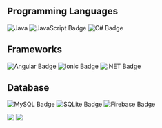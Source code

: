 ## Programming Languages
![Java](https://img.shields.io/badge/java-fca11e.svg?style=for-the-badge&logo=java&logoColor=white) ![JavaScript Badge](https://img.shields.io/badge/JavaScript-f9fc1e?logo=javascript&logoColor=000&style=for-the-badge) ![C# Badge](https://img.shields.io/badge/C-4a1efc?logo=csharp&logoColor=fff&style=for-the-badge) 

## Frameworks
![Angular Badge](https://img.shields.io/badge/Angular-fc4a1e?logo=angular&logoColor=fff&style=for-the-badge) ![Ionic Badge](https://img.shields.io/badge/Ionic-3880FF?logo=ionic&logoColor=fff&style=for-the-badge) ![.NET Badge](https://img.shields.io/badge/.NET-4a1efc?logo=dotnet&logoColor=fff&style=for-the-badge)

## Database
![MySQL Badge](https://img.shields.io/badge/MySQL-4479A1?logo=mysql&logoColor=fff&style=for-the-badge) ![SQLite Badge](https://img.shields.io/badge/SQLite-003B57?logo=sqlite&logoColor=fff&style=for-the-badge) ![Firebase Badge](https://img.shields.io/badge/Firebase-FFCA28?logo=firebase&logoColor=000&style=for-the-badge)

![](https://github-readme-stats.vercel.app/api?username=mcdonaghmichael&theme=github_dark&show_icons=true)
![](https://github-readme-stats.vercel.app/api/top-langs/?username=mcdonaghmichael&theme=github_dark&hide_border=false&include_all_commits=false&count_private=false&layout=compact)
